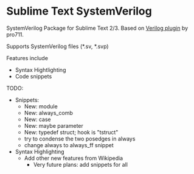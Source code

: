 # Sublime Text SystemVerilog
SystemVerilog Package for Sublime Text 2/3. Based on [Verilog plugin](https://github.com/pro711/sublime-verilog) by pro711.

Supports SystemVerilog files (*.sv, *.svp)

Features include
 - Syntax Hightlighting
 - Code snippets

TODO:
- Snippets:
    * New: module
    * New: always_comb
    * New: case
    * New: maybe parameter
    * New: typedef struct; hook is "tstruct"
    * try to condense the two posedges in always
    * change always to always_ff snippet
- Syntax Highlighting
    * Add other new features from Wikipedia
        * Very future plans: add snippets for all
